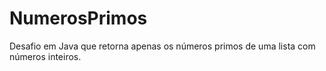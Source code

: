 # NumerosPrimos
Desafio em Java que retorna apenas os números primos de uma lista com números inteiros. 
